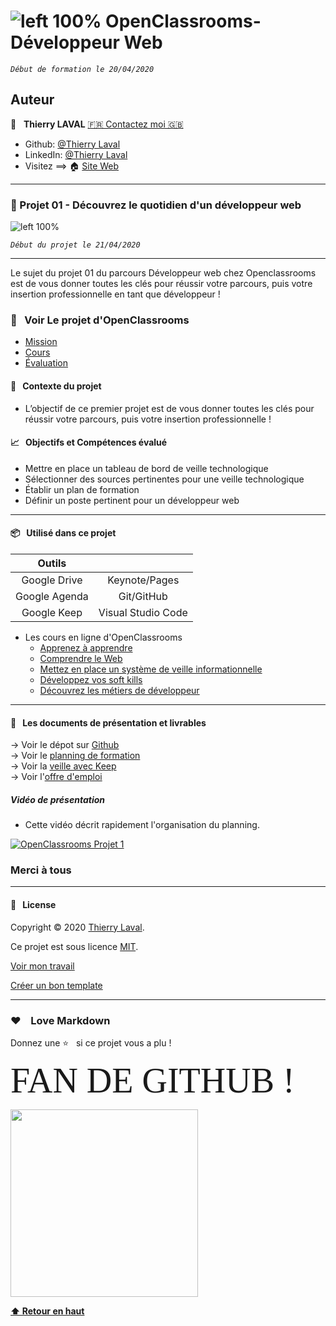 # ![left 100%](https://github.com/thierry-laval/archives/blob/master/images/Logo_OpenClassrooms.png?raw=true) OpenClassrooms-Développeur Web

_`Début de formation le 20/04/2020`_

## Auteur

👤 &nbsp; **Thierry LAVAL** [🇫🇷 Contactez moi 🇬🇧](<contact@thierrylaval.dev>)

* Github: [@Thierry Laval](https://github.com/thierry-laval)
* LinkedIn: [@Thierry Laval](https://www.linkedin.com/in/thierry-laval)
* Visitez ==> 🏠 [Site Web](https://thierrylaval.dev)

***

### 📎 Projet 01 - Découvrez le quotidien d'un développeur web

![left 100%](00_Projet_1_OCR/projet1.png?raw=true)

_`Début du projet le 21/04/2020`_

***

Le sujet du projet 01 du parcours Développeur web chez Openclassrooms est de vous donner toutes les clés pour réussir votre parcours, puis votre insertion professionnelle en tant que développeur !

### 👀  &nbsp; Voir Le projet d'OpenClassrooms

* [Mission](00_Projet_1_OCR/1_mission.pdf "Cliquez pour voir le projet")
* [Cours](00_Projet_1_OCR/2_cours.pdf "Cliquez pour voir le projet")
* [Évaluation](00_Projet_1_OCR/3_evaluation.pdf "Cliquez pour voir le projet")

#### 🔖  &nbsp; Contexte du projet

* L’objectif de ce premier projet est de vous donner toutes les clés pour réussir votre parcours, puis votre insertion professionnelle !

#### 📈  &nbsp; Objectifs et Compétences évalué

* Mettre en place un tableau de bord de veille technologique
* Sélectionner des sources pertinentes pour une veille technologique
* Établir un plan de formation
* Définir un poste pertinent pour un développeur web

***

#### 📦  &nbsp; Utilisé dans ce projet

| Outils         |                    |
| :-------------:|:-------------:     |
| Google Drive   | Keynote/Pages      |
| Google Agenda  | Git/GitHub         |
| Google Keep    | Visual Studio Code |

* Les cours en ligne d'OpenClassrooms
  * [Apprenez à apprendre](https://openclassrooms.com/fr/courses/4312781-apprenez-a-apprendre)
  * [Comprendre le Web](https://openclassrooms.com/fr/courses/1946386-comprendre-le-web)
  * [Mettez en place un système de veille informationnelle](https://openclassrooms.com/fr/courses/4805776-mettez-en-place-un-systeme-de-veille-informationnelle)
  * [Développez vos soft kills](https://openclassrooms.com/fr/courses/6692406-developpez-vos-soft-skills)
  * [Découvrez les métiers de développeur](https://openclassrooms.com/fr/courses/6817086-decouvrez-les-metiers-de-developpeur)

***

#### 🚦 &nbsp; Les documents de présentation et livrables

→ Voir le dépot sur [Github](https://github.com/thierry-laval/Le-quotidien-du-developpeur-web)\
→ Voir le [planning de formation](P1_01_planning_weeks_months.pdf)\
→ Voir la [veille avec Keep](P1_02_outil_veille_Keep.pdf)\
→ Voir l'[offre d'emploi](P1_03_offre_emploi.pdf)

##### Vidéo de présentation

* Cette vidéo décrit rapidement l'organisation du planning.

[![OpenClassrooms Projet 1](http://img.youtube.com/vi/tRvPEQjn_R0/0.jpg)](http://www.youtube.com/watch?feature=player_embedded&v=tRvPEQjn_R0 "Visionnez sur YouTube")

### Merci à tous

***

#### 📝 &nbsp; License

Copyright © 2020 [Thierry Laval](https://gthierrylaval.dev).

Ce projet est sous licence [MIT](LICENCE).

[Voir mon travail](https://github.com/thierry-laval)

[Créer un bon template](https://github.com/thierry-laval/P22-template-pour-un-readme)

***

### &hearts;&nbsp;&nbsp;&nbsp;&nbsp;Love Markdown

Donnez une ⭐️ &nbsp; si ce projet vous a plu !

<span style="font-family:Papyrus; font-size:4em;">FAN DE GITHUB !</span>

<!--[This is an image](https://myoctocat.com/assets/images/base-octocat.svg)-->

<a href="url"><img src="https://myoctocat.com/assets/images/base-octocat.svg" height="300"></a>

**[⬆ Retour en haut](#auteur)** <br>
